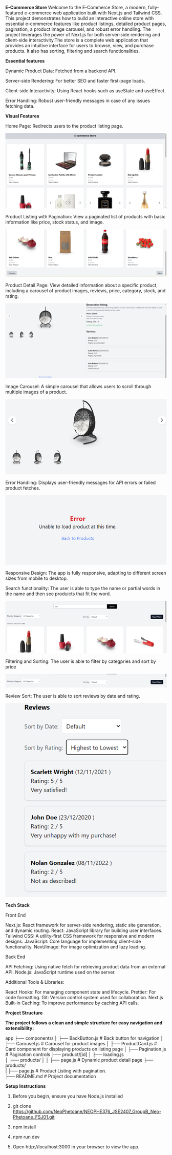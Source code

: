 **E-Commerce Store**
Welcome to the E-Commerce Store, a modern, fully-featured e-commerce web application built with Next.js and Tailwind CSS. This project demonstrates how to build an interactive online store with essential e-commerce features like product listings, detailed product pages, pagination, a product image carousel, and robust error handling. The project leverages the power of Next.js for both server-side rendering and client-side interactivity.The store is a complete web application that provides an intuitive interface for users to browse, view, and purchase products. It also has sorting, filtering and search functionalities. 

**Essential features**

Dynamic Product Data: Fetched from a backend API.

Server-side Rendering: For better SEO and faster first-page loads.

Client-side Interactivity: Using React hooks such as useState and useEffect.

Error Handling: Robust user-friendly messages in case of any issues fetching data.

**Visual Features**

Home Page: Redirects users to the product listing page.

<img src="./public/Screenshot (220).png" alt="Home page" />

Product Listing with Pagination: View a paginated list of products with basic information like price, stock status, and image.

<img src="./public/Screenshot (222).png" alt="Pagination controls" />

Product Detail Page: View detailed information about a specific product, including a carousel of product images, reviews, price, category, stock, and rating.

<img src="./public/Screenshot (224).png" alt="Detail page" />

Image Carousel: A simple carousel that allows users to scroll through multiple images of a product.

<img src="./public/Screenshot (225).png" alt="Detail page" />

Error Handling: Displays user-friendly messages for API errors or failed product fetches.

<img src="./public/Screenshot (226).png" alt="Detail page" />

Responsive Design: The app is fully responsive, adapting to different screen sizes from mobile to desktop.

Search functionality: The user is able to type the name or partial words in the name and then see produicts that fit the word.

<img src="./public/Screenshot (232).png" alt="Search bar">

Filtering and Sorting: The user is able to filter by categpries and sort by price

<img src="./public/Screenshot (231).png" alt="Filter dropdown, sort dropdown and reset button">

Review Sort: The user is able to sort reviews by date and rating.

<img src="./public/Screenshot (230).png"  alt="Reviews sorting">


**Tech Stack**

Front End

Next.js: React framework for server-side rendering, static site generation, and dynamic routing.
React: JavaScript library for building user interfaces.
Tailwind CSS: A utility-first CSS framework for responsive and modern designs.
JavaScript: Core language for implementing client-side functionality.
Next/Image: For image optimization and lazy loading.

Back End

API Fetching: Using native fetch for retrieving product data from an external API.
Node.js: JavaScript runtime used on the server.

Additional Tools & Libraries:

React Hooks: For managing component state and lifecycle.
Prettier: For code formatting.
Git: Version control system used for collaboration.
Next.js Built-in Caching: To improve performance by caching API calls.




**Project Structure**

**The project follows a clean and simple structure for easy navigation and extensibility:**

app
├── components/
│   ├── BackButton.js        # Back button for navigation
│   ├── Carousel.js          # Carousel for product images
│   ├── ProductCard.js       # Card component for displaying products on listing page
│   ├── Pagination.js        # Pagination controls
├── product/[id]
│   ├── loading.js        
│   ├── products/
│   │   ├── page.js          # Dynamic product detail page 
├── products/             
|   ├── page.js              # Product Listing with pagination.   
├── README.md                # Project documentation



**Setup Instructions**
1. Before you begin, ensure you have Node.js installed

2. git clone https://github.com/NeoPhetoane/NEOPHE376_JSE2407_GroupB_Neo-Phetoane_FSJ01.git 

3. npm install

4. npm run dev

5. Open http://localhost:3000 in your browser to view the app.